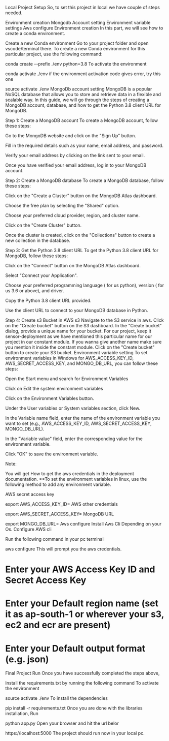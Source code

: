 Local Project Setup
So, to set this project in local we have couple of steps needed.

Environment creation
Mongodb Account setting
Environment variable settings
Aws configure
Environment creation
In this part, we will see how to create a conda environment.

Create a new Conda environment
Go to your project folder and open vscode/terminal there. To create a new Conda environment for this particular project, use the following command:

conda create --prefix ./env python=3.8
To activate the environment

conda activate ./env 
if the environment activation code gives error, try this one

source activate ./env
MongoDb account setting
MongoDB is a popular NoSQL database that allows you to store and retrieve data in a flexible and scalable way. In this guide, we will go through the steps of creating a MongoDB account, database, and how to get the Python 3.8 client URL for MongoDB.

Step 1: Create a MongoDB account
To create a MongoDB account, follow these steps:

Go to the MongoDB website and click on the "Sign Up" button.

Fill in the required details such as your name, email address, and password.

Verify your email address by clicking on the link sent to your email.

Once you have verified your email address, log in to your MongoDB account.

Step 2: Create a MongoDB database
To create a MongoDB database, follow these steps:

Click on the "Create a Cluster" button on the MongoDB Atlas dashboard.

Choose the free plan by selecting the "Shared" option.

Choose your preferred cloud provider, region, and cluster name.

Click on the "Create Cluster" button.

Once the cluster is created, click on the "Collections" button to create a new collection in the database.

Step 3: Get the Python 3.8 client URL
To get the Python 3.8 client URL for MongoDB, follow these steps:

Click on the "Connect" button on the MongoDB Atlas dashboard.

Select "Connect your Application".

Choose your preferred programming language ( for us python), version ( for us 3.6 or above), and driver.

Copy the Python 3.8 client URL provided.

Use the client URL to connect to your MongoDB database in Python.

Step 4: Create s3 Bucket in AWS s3
Navigate to the S3 service in aws.
Click on the "Create bucket" button on the S3 dashboard.
In the "Create bucket" dialog, provide a unique name for your bucket. For our project, keep it sensor-deployment as we have mentioned this particular name for our project in our constant module. If you wanna give another name make sure you mention it inside the constant module.
Click on the "Create bucket" button to create your S3 bucket.
Environment variable setting
To set environment variables in Windows for AWS_ACCESS_KEY_ID, AWS_SECRET_ACCESS_KEY, and MONGO_DB_URL, you can follow these steps:

Open the Start menu and search for Environment Variables

Click on Edit the system environment variables

Click on the Environment Variables button.

Under the User variables or System variables section, click New.

In the Variable name field, enter the name of the environment variable you want to set (e.g., AWS_ACCESS_KEY_ID, AWS_SECRET_ACCESS_KEY, MONGO_DB_URL).

In the "Variable value" field, enter the corresponding value for the environment variable.

Click "OK" to save the environment variable.

Note:

You will get How to get the aws credentials in the deployment documentation.
**To set the environment variables in linux, use the following method to add any environment variable.

AWS secret access key

export AWS_ACCESS_KEY_ID=<your-access-key-id>
AWS other credentials

export AWS_SECRET_ACCESS_KEY=<your-secret-access-key>
MongoDB URL

export MONGO_DB_URL=<your-mongodb-client-url>
Aws configure
Install Aws Cli Depending on your Os.
Configure AWS cli

Run the following command in your pc terminal

aws configure
This will prompt you the aws credentials.

# Enter your AWS Access Key ID and Secret Access Key
# Enter your Default region name (set it as ap-south-1 or wherever your s3, ec2 and ecr are present)
# Enter your Default output format (e.g. json)
Final Project Run
Once you have successfully completed the steps above,

Install the requirements.txt by running the following command
To activate the environment

source activate ./env 
To install the dependencies

pip install -r requirements.txt
Once you are done with the libraries installation, Run

python app.py
Open your browser and hit the url belor

https://localhost:5000
The project should run now in your local pc.